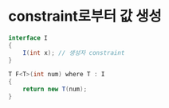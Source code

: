 # constraint로부터 값 생성

```csharp
interface I 
{
    I(int x); // 생성자 constraint
}

T F<T>(int num) where T : I 
{
    return new T(num);
}
```

